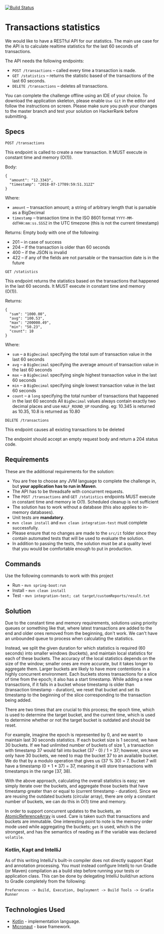[![Build Status](https://api.travis-ci.org/asarkar/txn-stats.svg)](https://travis-ci.org/asarkar/txn-stats)

Transactions statistics
===

We would like to have a RESTful API for our statistics. The main use case for the API is to calculate realtime 
statistics for the last 60 seconds of transactions.

The API needs the following endpoints:

* `POST /transactions` – called every time a transaction is made.
* `GET /statistics` – returns the statistic based of the transactions of the last 60 seconds.
* `DELETE /transactions` – deletes all transactions.
 

You can complete the challenge offline using an IDE of your choice. To download the application skeleton, please 
enable `Use Git` in the editor and follow the instructions on screen. Please make sure you push your changes to the 
master branch and test your solution on HackerRank before submitting.

## Specs
`POST /transactions`

This endpoint is called to create a new transaction. It MUST execute in constant time and memory (O(1)).

Body:
```
{
  "amount": "12.3343",
  "timestamp": "2018-07-17T09:59:51.312Z"
}
```
Where:

* `amount` – transaction amount; a string of arbitrary length that is parsable as a BigDecimal
* `timestamp` – transaction time in the ISO 8601 format `YYYY-MM-ddTHH:mm:ss.SSSZ` in the UTC timezone 
  (this is not the current timestamp)
 

Returns: Empty body with one of the following:

* 201 – in case of success
* 204 – if the transaction is older than 60 seconds
* 400 – if the JSON is invalid
* 422 – if any of the fields are not parsable or the transaction date is in the future
 

`GET /statistics`

This endpoint returns the statistics based on the transactions that happened in the last 60 seconds. It MUST execute 
in constant time and memory (O(1)).

Returns:
```
{
  "sum": "1000.00",
  "avg": "100.53",
  "max": "200000.49",
  "min": "50.23",
  "count": 10
}
```
Where:

* `sum` – a `BigDecimal` specifying the total sum of transaction value in the last 60 seconds
* `avg` – a `BigDecimal` specifying the average amount of transaction value in the last 60 seconds
* `max` – a `BigDecimal` specifying single highest transaction value in the last 60 seconds
* `min` – a `BigDecimal` specifying single lowest transaction value in the last 60 seconds
* `count` – a `long` specifying the total number of transactions that happened in the last 60 seconds
All `BigDecimal` values always contain exactly two decimal places and use `HALF_ROUND_UP` rounding. eg: 10.345 is 
returned as 10.35, 10.8 is returned as 10.80


`DELETE /transactions`

This endpoint causes all existing transactions to be deleted

The endpoint should accept an empty request body and return a 204 status code.

 
## Requirements
These are the additional requirements for the solution:

* You are free to choose any JVM language to complete the challenge in, but **your application has to run in Maven**.
* The API has to be threadsafe with concurrent requests.
* The `POST /transactions` and `GET /statistics` endpoints MUST execute in constant time and memory ie O(1). 
  Scheduled cleanup is not sufficient
* The solution has to work without a database (this also applies to in-memory databases).
* Unit tests are **mandatory**.
* `mvn clean install` and `mvn clean integration-test` must complete successfully.
* Please ensure that no changes are made to the `src/it` folder since they contain automated tests that will be used to 
  evaluate the solution.
* In addition to passing the tests, the solution must be at a quality level that you would be comfortable enough to put 
  in production.
  
## Commands
Use the following commands to work with this project
* Run - `mvn spring-boot:run`
* Install - `mvn clean install`
* Test - `mvn integration-test; cat target/customReports/result.txt`

## Solution
Due to the constant time and memory requirements, solutions using priority queues or something like that, where latest
transactions are added to the end and older ones removed from the beginning, don't work. We can't have an unbounded
queue to process when calculating the statistics.

Instead, we split the given duration for which statistics is required (60 seconds) into smaller windows (buckets), and
maintain local statistics for each of these buckets. The accuracy of the local statistics depends on the size of the 
window; smaller ones are more accurate, but it takes longer to aggregate them. Larger buckets are likely to have more
contentions in a highly concurrent environment. Each buckets stores transactions for a slice of time from the epoch; 
it also has a start timestamp. While adding a new transactions, if it falls in a bucket whose timestamp is older than 
(transaction timestamp - duration), we reset that bucket and set its timestamp to the beginning of the slice 
corresponding to the transaction being added.

There are two times that are crucial to this process; the epoch time, which is used to determine the target bucket,
and the current time, which is used to determine whether or not the target bucket is outdated and should be reset.

For example, imagine the epoch is represented by 0, and we want to maintain last 30 seconds statistics. If each bucket
size is 1 second, we have 30 buckets. If we had unlimited number of buckets of size 1, a transaction with timestamp 
37 would fall into bucket (37 - 0) / 1 = 37; however, since we only have 30 buckets, we need to map the bucket 37 to 
an available bucket. We do that by a modulo operation that gives us (37 % 30) = 7. Bucket 7 will have a timestamp 
(0 + 1 * 37) = 37, meaning it will store transactions with timestamps in the range [37, 38).

With the above approach, calculating the overall statistics is easy; we simply iterate over the buckets, and aggregate
those buckets that have timestamp greater than or equal to (current timestamp - duration). Since we are reusing the 
outdated buckets (circular array), there are only a constant number of buckets, we can do this in O(1) time and memory.

In order to support concurrent updates to the buckets, an [AtomicReferenceArray](https://cr.openjdk.java.net/~iris/se/11/latestSpec/api/java.base/java/util/concurrent/atomic/AtomicReferenceArray.html)
is used. Care is taken such that transactions and buckets are immutable. One interesting point to note is the memory
order mode used while aggregating the buckets; `get` is used, which is the strongest, and has the semantics of reading 
as if the variable was declared `volatile`.

### Kotlin, Kapt and IntelliJ
As of this writing IntelliJ's built-in compiler does not directly support Kapt and annotation processing. You must 
instead configure Intellij to run Gradle (or Maven) compilation as a build step before running your tests or 
application class. This can be done by delegating IntelliJ build/run actions to Gradle completely from the following:
```
Preferences -> Build, Execution, Deployment -> Build Tools -> Gradle Runner
```
    

## Technologies Used
* [Kotlin](https://kotlinlang.org/) - implementation language.
* [Micronaut](https://docs.micronaut.io/latest/guide/index.html) - base framework.
